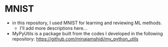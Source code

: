 # MNIST
* in this repository, I used MNIST for learning and reviewing ML methods.
    * I'll add more descriptions here...
* MyPyUtils is a package built from the codes I developed in the following repository: https://github.com/minajamshidi/my_python_utils
